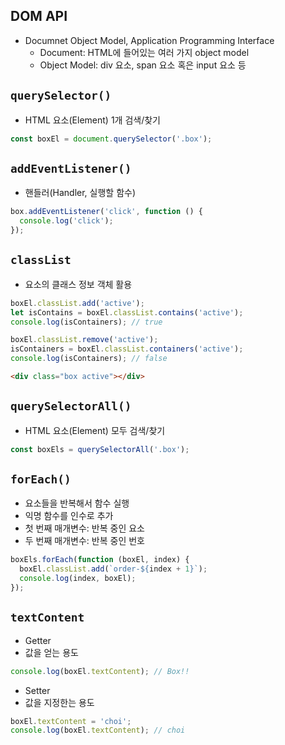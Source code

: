 ## DOM API

- Documnet Object Model, Application Programming Interface
  - Document: HTML에 들어있는 여러 가지 object model
  - Object Model: div 요소, span 요소 혹은 input 요소 등

## `querySelector()`

- HTML 요소(Element) 1개 검색/찾기

```js
const boxEl = document.querySelector('.box');
```

## `addEventListener()`

- 핸들러(Handler, 실행할 함수)

```js
box.addEventListener('click', function () {
  console.log('click');
});
```

## `classList`

- 요소의 클래스 정보 객체 활용

```js
boxEl.classList.add('active');
let isContains = boxEl.classList.contains('active');
console.log(isContainers); // true

boxEl.classList.remove('active');
isContainers = boxEl.classList.containers('active');
console.log(isContainers); // false
```

```html
<div class="box active"></div>
```

## `querySelectorAll()`

- HTML 요소(Element) 모두 검색/찾기

```js
const boxEls = querySelectorAll('.box');
```

## `forEach()`

- 요소들을 반복해서 함수 실행
- 익명 함수를 인수로 추가
- 첫 번째 매개변수: 반복 중인 요소
- 두 번째 매개변수: 반복 중인 번호

```js
boxEls.forEach(function (boxEl, index) {
  boxEl.classList.add(`order-${index + 1}`);
  console.log(index, boxEl);
});
```

## `textContent`

- Getter
- 값을 얻는 용도

```js
console.log(boxEl.textContent); // Box!!
```

- Setter
- 값을 지정한는 용도

```js
boxEl.textContent = 'choi';
console.log(boxEl.textContent); // choi
```
